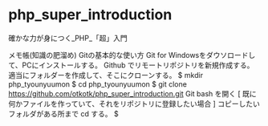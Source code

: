 # php_super_introduction
確かな力が身につく_PHP_「超」入門

メモ帳(知識の肥溜め)
    Gitの基本的な使い方
        Git for Windowsをダウソロードして、PCにインストールする。
        Github でリモートリポジトリを新規作成する。
        適当にフォルダーを作成して、そこにクローンする。
        $ mkdir php_tyounyuumon
        $ cd php_tyounyuumon
        $ git clone https://github.com/otkotk/php_super_introduction.git
        Git bash を開く
        [ 既に何かファイルを作っていて、それをリポジトリに登録したい場合 ]
            コピーしたいフォルダがある所まで cd する。
            $ 
